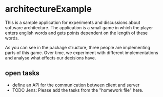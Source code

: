 architectureExample
===================

This is a sample application for experiments and discussions about software architecture. The application is a small game in which the player enters english words and gets points dependent on the length of these words.

As you can see in the package structure, three people are implementing parts of this game. Over time, we experiment with different implementations and analyse what effects our decisions have.


open tasks
-----------

- define an API for the communication between client and server
- TODO Jens: Please add the tasks from the "homework file" here.
